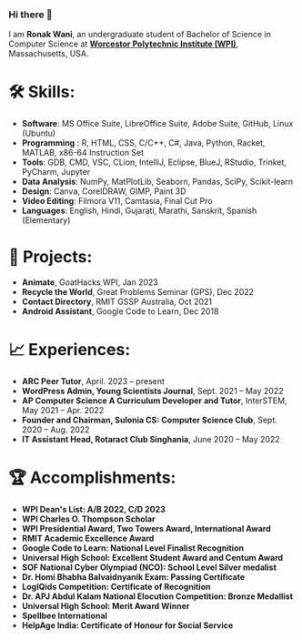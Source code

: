 ### Hi there 👋
I am **Ronak Wani**, an undergraduate student of Bachelor of Science in Computer Science at **[Worcestor Polytechnic Institute (WPI)](https://www.wpi.edu/)**, Massachusetts, USA. 
# 🛠️ Skills:
* **Software**: MS Office Suite, LibreOffice Suite, Adobe Suite, GitHub, Linux (Ubuntu)
* **Programming** : R, HTML, CSS, C/C++, C#, Java, Python, Racket, MATLAB, x86-64 Instruction Set
* **Tools**: GDB, CMD, VSC, CLion, IntelliJ, Eclipse, BlueJ, RStudio, Trinket, PyCharm, Jupyter
* **Data Analysis**: NumPy, MatPlotLib, Seaborn, Pandas, SciPy, Scikit-learn
* **Design**: Canva, CorelDRAW, GIMP, Paint 3D
* **Video Editing**: Filmora V11, Camtasia, Final Cut Pro
* **Languages**: English, Hindi, Gujarati, Marathi, Sanskrit, Spanish (Elementary)
  
# 🎯 Projects:
* **Animate**, GoatHacks WPI, Jan 2023
* **Recycle the World**, Great Problems Seminar (GPS), Dec 2022
* **Contact Directory**, RMIT GSSP Australia, Oct 2021
* **Android Assistant**, Google Code to Learn, Dec 2018
  
# 📈 Experiences:
* **ARC Peer Tutor**, April. 2023 – present
* **WordPress Admin, Young Scientists Journal**, Sept. 2021 – May 2022
* **AP Computer Science A Curriculum Developer and Tutor**, InterSTEM, May 2021 – Apr. 2022
* **Founder and Chairman, Sulonia CS: Computer Science Club**, Sept. 2020 – Aug. 2022
* **IT Assistant Head, Rotaract Club Singhania**, June 2020 – May 2022

# 🏆 Accomplishments:
* **WPI Dean's List: A/B 2022, C/D 2023**
* **WPI Charles O. Thompson Scholar**
* **WPI Presidential Award, Two Towers Award, International Award**
* **RMIT Academic Excellence Award**
* **Google Code to Learn: National Level Finalist Recognition**
* **Universal High School: Excellent Student Award and Centum Award**
* **SOF National Cyber Olympiad (NCO): School Level Silver medalist**
* **Dr. Homi Bhabha Balvaidnyanik Exam: Passing Certificate**
* **LogIQids Competition: Certificate of Recognition**
* **Dr. APJ Abdul Kalam National Elocution Competition: Bronze Medallist**
* **Universal High School: Merit Award Winner**
* **Spellbee International**
* **HelpAge India: Certificate of Honour for Social Service**
